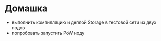 # Домашка

- выполнить компилляцию и деплой Storage в тестовой сети из двух нодов
- попробовать запустить PoW ноду
